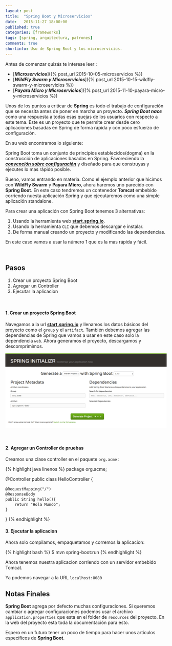 ```yaml
---
layout: post
title:  "Spring Boot y Microservicios"
date:   2015-11-27 18:00:00
published: true
categories: [frameworks]
tags: [spring, arquitectura, patrones]
comments: true
shortinfo: Uso de Spring Boot y los microservicios.
---
```


Antes de comenzar quizás te interese leer :

* [_**Microservicios**_]({% post_url 2015-10-05-microservicios %})
* [_**WildFly Swarm y Microservicios**_]({% post_url 2015-10-15-wildfly-swarm-y-microservicios %})
* [_**Payara Micro y Microservicios**_]({% post_url 2015-11-10-payara-micro-y-microservicios %})


Unos de los puntos a criticar de **Spring** es todo el trabajo de configuración que se necesita antes de poner en marcha un proyecto.
_**Spring Boot nace**_ como una respuesta a todas esas quejas de los usuarios con respecto a este tema. Este es un proyecto que te permite 
crear desde cero aplicaciones basadas en Spring de forma rápida y con poco esfuerzo de configuración.  

En su web encontramos lo siguiente:

Spring Boot toma un conjunto de principios establecidos(dogma) en la construcción de aplicaciones basadas en Spring. Favoreciendo 
la [_**convención sobre configuración**_](https://es.wikipedia.org/wiki/Convenci%C3%B3n_sobre_Configuraci%C3%B3n) y diseñado para que construyas y ejecutes lo mas rápido posible.

Bueno, vamos entrando en materia. Como el ejemplo anterior que hicimos con **WildFly Swarm** y **Payara Micro**, ahora haremos uno parecido con **Spring Boot**.
En este caso tendremos un contenedor **Tomcat** embebido corriendo nuesta aplicación Spring y que ejecutaremos como una simple aplicación standalone.

Para crear una aplicación con Spring Boot tenemos 3 alternativas:
 
1. Usando la herramienta web [**start.spring.io**](http://start.spring.io "Iniciador de Spring Boot").
2. Usando la herramienta `CLI` que debemos descargar e instalar.
3. De forma manual creando un proyecto y modificando las dependencias.

En este caso vamos a usar la número 1 que es la mas rápida y fácil.
 
<br/>

## Pasos
1. Crear un proyecto Spring Boot
2. Agregar un Controller
3. Ejecutar la aplicacion

<br/>

#### 1. Crear un proyecto Spring Boot
Navegamos a la url [**start.spring.io**](http://start.spring.io "Iniciador de Spring Boot") y llenamos los datos básicos del proyecto como el `group` y el `artifact`. También debemos agregar las dependencias de Spring que vamos a usar en este caso solo la dependencia `web`. Ahora generamos el proyecto, descargamos y descomprimimos.

![Spring Boot](/images/spring-boot-01.png)

<br/>

#### 2. Agregar un Controller de pruebas
Creamos una clase controller en el paquete `org.acme` :
 
{% highlight java linenos %}
package org.acme;

@Controller
public class HelloController {

    @RequestMapping("/")
    @ResponseBody
    public String hello(){
        return "Hola Mundo";
    }
}
{% endhighlight %}<br/>


#### 3. Ejecutar la aplicacion
Ahora solo compilamos, empaquetamos y corremos la aplicacion:

{% highlight bash %}
$ mvn spring-boot:run
{% endhighlight %}

Ahora tenemos nuestra aplicacion corriendo con un servidor embebido Tomcat.

Ya podemos navegar a la URL `localhost:8080`

## Notas Finales
**Spring Boot** agrega por defecto muchas configuraciones. Si queremos cambiar o agregar configuraciones podemos usar el archivo `application.properties` que esta en el folder de `resources` del proyecto. En la web del proyecto esta toda la documentación para esto.

Espero en un futuro tener un poco de tiempo para hacer unos artículos específicos de **Spring Boot**.